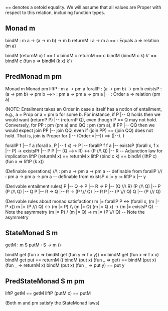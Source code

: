 == denotes a setoid equality. We will assume that all values are Proper with respect to this relation, including function types.

Monad m
-------
 bindM   : m a -> (a -> m b) -> m b
 returnM : a -> m a
 ==      : Equals a => relation (m a)

 bindM (returnM x) f == f x
 bindM c returnM == c
 bindM (bindM c k) k' == bindM c (fun x => bindM (k x) k')


PredMonad m pm
--------------
 Monad m
 Monad pm
 liftP   : m a -> pm a
 forallP : (a -> pm b) -> pm b
 existsP : (a -> pm b) -> pm b
 -->>    : pm a -> pm a -> pm a
 |--     : Order a => relation (pm a)

(NOTE: Entailment takes an Order in case a itself has a notion of entailment,
 e.g., a = Prop or a = pm b for some b. For instance, if P |-- Q holds then we
 would want (returnP P) |-- (returnP Q), even though P == Q may not
 hold. Conversely, for PP : pm (pm a) and QQ : pm (pm a), if PP |-- QQ then we
 would expect join PP |-- join QQ, even if (join PP) == (join QQ) does not
 hold. That is, join is Proper for (|-- (Order:=|--)) ==> (|--). )

 forallP f |-- f a
 (forall x, P |-- f x) -> P |-- forallP f
 f a |-- existsP
 (forall x, f x |-- P) -> existsPf |-- P
 P |-- (Q -->> R) <-> (P //\\ Q) |-- R -- Adjunction law for implication
 liftP (returnM x) == returnM x
 liftP (bind c k) == bindM (liftP c) (fun x => liftP (k x))


(Definable operations)
//\\    : pm a -> pm a -> pm a -- definable from forallP
\\//    : pm a -> pm a -> pm a -- definable from existsP
 x |= y  := liftP x |-- y


(Derivable entailment rules)
 P |-- Q -> P |-- R -> P |-- (Q //\\ R)
 (P //\\ Q) |-- P
 (P //\\ Q) |-- Q
 P |-- R -> Q |-- R -> (P \\// Q) |-- R
 P |-- (P \\// Q) 
 Q |-- (P \\// Q)

(Derivable rules about monad satisfaction)
 m |= forallP P <-> (forall x, (m |= P x))
 m |= (P //\\ Q) <-> (m |= P) /\ (m |= Q)
 (m |= Q x) -> (m |= existsP Q) -- Note the asymmetry
 (m |= P) \/ (m |= Q) -> m |= (P \\// Q) -- Note the asymmetry 


StateMonad S m
--------------
 getM : m S
 putM : S -> m ()

 bindM get (fun x => bindM get (fun y => f x y)) == bindM get (fun x => f x x)
 bindM get put == returnM ()
 bindM (put x) (fun _ => get) == bindM (put x) (fun _ => returnM x)
 bindM (put x) (fun _ => put y) == put y


PredStateMonad S m pm
--------------------
 liftP getM == getM
 liftP (putM x) == putM

 (Both m and pm satisfy the StateMonad laws)
